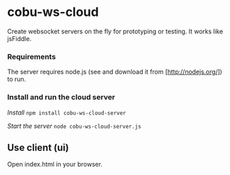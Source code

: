 # cobu-ws-cloud

Create websocket servers on the fly for prototyping or testing. It works like jsFiddle.

### Requirements

The server requires node.js (see and download it from [http://nodejs.org/]) to run.

### Install and run the cloud server

_Install_
``` npm install cobu-ws-cloud-server ```

_Start the server_
``` node cobu-ws-cloud-server.js ```

## Use client (ui)

Open index.html in your browser.
